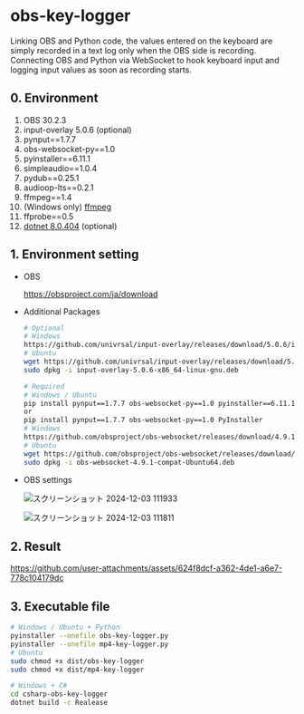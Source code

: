 # obs-key-logger
Linking OBS and Python code, the values entered on the keyboard are simply recorded in a text log only when the OBS side is recording. Connecting OBS and Python via WebSocket to hook keyboard input and logging input values as soon as recording starts.

## 0. Environment

1. OBS 30.2.3
2. input-overlay 5.0.6 (optional)
3. pynput==1.7.7
4. obs-websocket-py==1.0
5. pyinstaller==6.11.1
6. simpleaudio==1.0.4
7. pydub==0.25.1
8. audioop-lts==0.2.1
9. ffmpeg==1.4
10. (Windows only) [ffmpeg](https://www.gyan.dev/ffmpeg/builds/ffmpeg-git-essentials.7z)
11. ffprobe==0.5
12. [dotnet 8.0.404](https://learn.microsoft.com/ja-jp/dotnet/core/install/windows#install-with-visual-studio-code) (optional)

## 1. Environment setting

- OBS

  https://obsproject.com/ja/download

- Additional Packages

  ```bash
  # Optional
  # Windows
  https://github.com/univrsal/input-overlay/releases/download/5.0.6/input-overlay-5.0.6-windows-x64-Installer.exe
  # Ubuntu
  wget https://github.com/univrsal/input-overlay/releases/download/5.0.6/input-overlay-5.0.6-x86_64-linux-gnu.deb
  sudo dpkg -i input-overlay-5.0.6-x86_64-linux-gnu.deb

  # Required
  # Windows / Ubuntu
  pip install pynput==1.7.7 obs-websocket-py==1.0 pyinstaller==6.11.1
  or
  pip install pynput==1.7.7 obs-websocket-py==1.0 PyInstaller
  # Windows
  https://github.com/obsproject/obs-websocket/releases/download/4.9.1-compat/obs-websocket-4.9.1-compat-Qt6-Windows-Installer.exe
  # Ubuntu
  wget https://github.com/obsproject/obs-websocket/releases/download/4.9.1-compat/obs-websocket-4.9.1-compat-Ubuntu64.deb
  sudo dpkg -i obs-websocket-4.9.1-compat-Ubuntu64.deb
  ```

- OBS settings

  ![スクリーンショット 2024-12-03 111933](https://github.com/user-attachments/assets/42a56116-46f7-479b-94ac-2830f3a3dc0e)

  ![スクリーンショット 2024-12-03 111811](https://github.com/user-attachments/assets/a514478e-63cf-401e-86b5-02b345c15863)

## 2. Result

https://github.com/user-attachments/assets/624f8dcf-a362-4de1-a6e7-778c104179dc

## 3. Executable file

```bash
# Windows / Ubuntu + Python
pyinstaller --onefile obs-key-logger.py
pyinstaller --onefile mp4-key-logger.py
# Ubuntu
sudo chmod +x dist/obs-key-logger
sudo chmod +x dist/mp4-key-logger

# Windows + C#
cd csharp-obs-key-logger
dotnet build -c Realease
```
